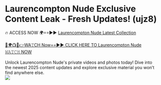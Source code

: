 # Laurencompton Nude Exclusive Content Leak - Fresh Updates! (ujz8)

🔥 ACCESS NOW 🌍==►► <a href="https://tinyurl.com/yc657z5k" rel="nofollow">Laurencompton Nude Latest Collection</a>
<br><br>
[🔴🌍📺📱👉WA𝚃CH Now==►► CLICK HERE TO Laurencompton Nude 𝚆𝙰𝚃𝙲𝙷 NOW](https://tinyurl.com/yc657z5k)
<br><br>
Unlock Laurencompton Nude's private videos and photos today! Dive into the newest 2025 content updates and explore exclusive material you won’t find anywhere else.
<br>
<a href="https://tinyurl.com/yc657z5k" rel="nofollow" data-target="animated-image.originalLink"><img src="https://camo.githubusercontent.com/8a4f000d20f83aca3bf7ec5f350d767afa0574a8a352519fd8cfa583a6f93a33/68747470733a2f2f692e696d6775722e636f6d2f644a486b345a712e676966" data-canonical-src="https://i.imgur.com/dJHk4Zq.gif" style="max-width: 100%; display: inline-block;" data-target="animated-image.originalImage"></a>
<br>
